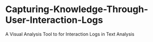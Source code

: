 # Capturing-Knowledge-Through-User-Interaction-Logs
A Visual Analysis Tool to for Interaction Logs in Text Analysis 
